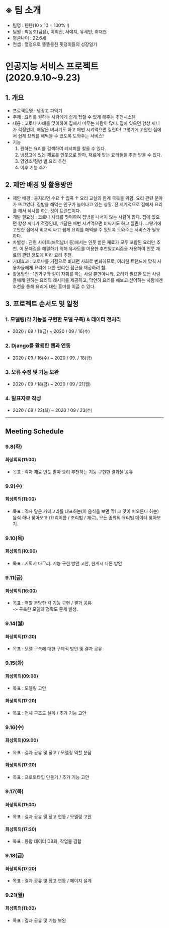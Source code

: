 # ※ 팀 소개
- 팀명 : 텐텐(10 x 10 = 100% !)
- 팀원 : 박동호(팀장), 이희진, 서예지, 유세빈, 최재현
- 평균나이 : 22.6세
- 컨셉 : 열정으로 똘똘뭉친 핏덩이들의 성장일기

# 인공지능 서비스 프로젝트 (2020.9.10~9.23)

## 1. 개요
- 프로젝트명 : 냉장고 파먹기
- 주제 : 요리를 원하는 사람에게 쉽게 접할 수 있게 해주는 추천시스템
- 내용 : 코로나 사태를 맞이하여 집에서 머무는 사람이 많다. 집에 있으면 항상 끼니가 걱정인데, 배달은 비싸기도 하고 매번 시켜먹으면 질린다! 그렇기에 고안한 집에서 쉽게 요리를 해먹을 수 있도록 도와주는 서비스!
- 기능
  1. 원하는 요리를 검색하여 레시피를 찾을 수 있다.
  2. 냉장고에 있는 재료를 인풋으로 받아, 재료에 맞는 요리들을 추천 받을 수 있다.
  3. 영양소/질병 별 요리 추천
  4. 이후 기능 추가

## 2. 제안 배경 및 활용방안
- 제안 배경 : 봉지라면 수요 ↑ 집콕 ↑ 요리 교실의 한계 극복을 위함. 요리 관련 분야가 뜨고있다. 집밥을 해먹는 인구가 늘어나고 있는 상황. 전 세계적으로 집에서 요리를 해서 식사를 하는 것이 트랜드이다.
- 개발 필요성 : 코로나 사태를 맞이하여 집밖을 나서지 않는 사람이 많다. 집에 있으면 항상 끼니가 걱정인데, 배달은 매번 시켜먹으면 비싸기도 하고 질린다. 그렇기에 고안한 집에서 비교적 싸고 쉽게 요리를 해먹을 수 있도록 도와주는 서비스가 필요하다.
- 차별성 : 관련 사이트(해먹남녀 등)에서는 인풋 받은 재료가 모두 포함된 요리만 추천. 이 문제점을 해결하기 위해 유사도를 이용한 추천알고리즘을 사용하여 인풋 재료의 관련 정도에 따라 요리 추천.
- 기대효과 : 코로나를 기점으로 비대면 사회로 변화하므로, 이러한 트랜드에 맞춰 사용자들에게 요리에 대한 편리한 접근을 제공하려 함.
- 활용방안 : 1인가구와 같이 자취를 하는 사람 뿐만아니라, 요리가 필요한 모든 사람들에게 원하는 요리의 레시피를 제공하고, 막연히 요리를 해보고 싶어하는 사람에겐 추천을 통해 요리에 대한 흥미를 이끌 수 있다.

## 3. 프로젝트 순서도 및 일정

### 1. 모델링(각 기능을 구현한 모델 구축) & 데이터 전처리
- 2020 / 09 / 11(금) ~ 2020 / 09 / 16(수)
### 2. Django를 활용한 웹과 연동
- 2020 / 09 / 16(수) ~ 2020 / 09. / 18(금)
### 3. 오류 수정 및 기능 보완
- 2020 / 09 / 18(금) ~ 2020 / 09 / 21(월)
### 4. 발표자료 작성
- 2020 / 09 / 22(화) ~ 2020 / 09 / 23(수)
  
- - -

## Meeting Schedule
### 9.8(화)
#### 화상회의(11:00)
- 목표 : 각자 재료 인풋 받아 요리 추천하는 기능 구현한 결과물 공유

### 9.9(수)
#### 화상회의(11:00)
- 목표 : 각자 맡은 카테고리를 대표하는(이 음식을 보면 딱! 그 맛이 떠오른다 하는) 음식 하나 찾아오고 (요리이름 / 조리법 / 재료), 모든 종류의 요리법 데이터 찾아보기.

### 9.10(목)
#### 화상회의(10:00)
- 목표 : 기획서 마무리. 기능 구현 방안 고안, 한계시 다른 방안

### 9.11(금)
#### 화상회의(16:00)
- 목표 : 역할 분담한 각 기능 구현 / 결과 공유  
-> 구축한 모델의 정확도 문제 발생.

### 9.14(월)
#### 화상회의(17:20)
- 목표 : 모델 구축에 대한 구체적 방안 및 결과 공유

### 9.15(화)
#### 화상회의(09:00)
- 목표 : 모델링 고안
#### 화상회의(17:20)
- 목표 : 전체 구조도 설계 / 추가 기능 고안

### 9.16(수)
#### 화상회의(09:00)
- 목표 : 결과 공유 및 장고 / 모델링 역할 분담  
#### 화상회의(17:20)
- 목표 : 프로토타입 만들기 / 추가 기능 고안

### 9.17(목)
#### 화상회의(11:00)
- 목표 : 결과 공유 및 장고 연동 / 모델링 고안  
#### 화상회의(17:20)
- 목표 : 통합 데이터 DB화, 작업물 결합  

### 9.18(금)
#### 화상회의(17:20)
- 목표 : 결과 공유 및 장고 연동 / 페이지 설계  

### 9.21(월)
#### 화상회의(11:00)
- 목표 : 결과 공유 및 기능 보완  
